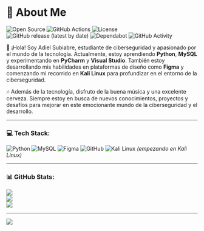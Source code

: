 # 💫 About Me
![Open Source](https://img.shields.io/badge/Open%20Source-Yes-brightgreen)
![GitHub Actions](https://img.shields.io/github/workflow/status/XfoonkeeMoonkeeX/XfoonkeeMoonkeeX/CI)
![License](https://img.shields.io/github/license/XfoonkeeMoonkeeX/XfoonkeeMoonkeeX)
![GitHub release (latest by date)](https://img.shields.io/github/v/release/XfoonkeeMoonkeeX/XfoonkeeMoonkeeX)
![Dependabot](https://img.shields.io/badge/dependencies-up%20to%20date-brightgreen)
![GitHub Activity](https://img.shields.io/github/commit-activity/y/XfoonkeeMoonkeeX/XfoonkeeMoonkeeX)

👋 ¡Hola! Soy Adiel Subiabre, estudiante de ciberseguridad y apasionado por el mundo de la tecnología. Actualmente, estoy aprendiendo **Python**, **MySQL** y experimentando en **PyCharm** y **Visual Studio**. También estoy desarrollando mis habilidades en plataformas de diseño como **Figma** y comenzando mi recorrido en **Kali Linux** para profundizar en el entorno de la ciberseguridad.

🎶 Además de la tecnología, disfruto de la buena música y una excelente cerveza. Siempre estoy en busca de nuevos conocimientos, proyectos y desafíos para mejorar en este emocionante mundo de la ciberseguridad y el desarrollo.

---

### 💻 Tech Stack:
![Python](https://img.shields.io/badge/python-3670A0?style=for-the-badge&logo=python&logoColor=ffdd54) 
![MySQL](https://img.shields.io/badge/mysql-4479A1.svg?style=for-the-badge&logo=mysql&logoColor=white) 
![Figma](https://img.shields.io/badge/figma-%23F24E1E.svg?style=for-the-badge&logo=figma&logoColor=white) 
![GitHub](https://img.shields.io/badge/github-%23121011.svg?style=for-the-badge&logo=github&logoColor=white) 
![Kali Linux](https://img.shields.io/badge/kali%20linux-557C94?style=for-the-badge&logo=kalilinux&logoColor=white) *(empezando en Kali Linux)*

---

### 📊 GitHub Stats:
![](https://github-readme-stats.vercel.app/api?username=XfoonkeeMoonkeeX&theme=dark&hide_border=false&include_all_commits=false&count_private=false)<br/> 
![](https://github-readme-streak-stats.herokuapp.com/?user=XfoonkeeMoonkeeX&theme=dark&hide_border=false)<br/> 
![](https://github-readme-stats.vercel.app/api/top-langs/?username=XfoonkeeMoonkeeX&theme=dark&hide_border=false&include_all_commits=false&count_private=false&layout=compact)

---
[![](https://visitcount.itsvg.in/api?id=XfoonkeeMoonkeeX&icon=0&color=0)](https://visitcount.itsvg.in)

